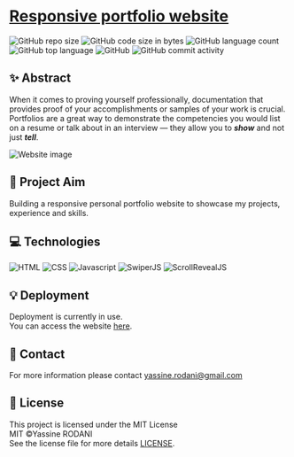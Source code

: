 # [Responsive portfolio website](https://yassine-rd.github.io/portfolio-website)

![GitHub repo size](https://img.shields.io/github/repo-size/yassine-rd/portfolio-website?color=red&label=repository%20size)
![GitHub code size in bytes](https://img.shields.io/github/languages/code-size/yassine-rd/portfolio-website?color=red)
![GitHub language count](https://img.shields.io/github/languages/count/yassine-rd/portfolio-website)
![GitHub top language](https://img.shields.io/github/languages/top/yassine-rd/portfolio-website)
![GitHub](https://img.shields.io/github/license/yassine-rd/portfolio-website?color=yellow)
![GitHub commit activity](https://img.shields.io/github/commit-activity/m/yassine-rd/portfolio-website?color=brightgreen&label=commits)

## ✨ Abstract

When it comes to proving yourself professionally, documentation that provides proof of your accomplishments or samples of your work is crucial. Portfolios are a great way to demonstrate the competencies you would list on a resume or talk about in an interview — they allow you to ***show*** and not just ***tell***.

![Website image](https://github.com/yassine-rd/portfolio-website/blob/master/assets/img/portfolio-website.png)

## 🎯 Project Aim

Building a responsive personal portfolio website to showcase my projects, experience and skills.

## 💻 Technologies

![HTML](https://img.shields.io/badge/HTML-%2312100E.svg?style=for-the-badge&logo=html5&logoColor=orange)
![CSS](https://img.shields.io/badge/CSS-%2312100E.svg?style=for-the-badge&logo=css3&logoColor=blue)
![Javascript](https://img.shields.io/badge/Javascript-%2312100E.svg?style=for-the-badge&logo=javascript&logoColor=yellow)
![SwiperJS](https://img.shields.io/badge/Swiper.JS-%2312100E.svg?style=for-the-badge&logo=Swiper&logoColor=9cf)
![ScrollRevealJS](https://img.shields.io/badge/ScrollReveal.JS-%2312100E.svg?style=for-the-badge&logo=ScrollReveal&logoColor=pink)

## 💡 Deployment

Deployment is currently in use.  
You can access the website [here](https://yassine-rd.github.io/portfolio-website).

## 💬 Contact

For more information please contact yassine.rodani@gmail.com

## 📜 License

This project is licensed under the MIT License  
MIT ©Yassine RODANI  
See the license file for more details [LICENSE](https://github.com/yassine-rd/portfolio-website/blob/master/LICENSE).
